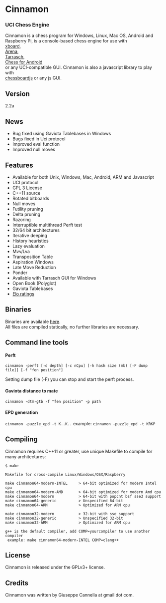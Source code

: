 
Cinnamon  
==========  
### UCI Chess Engine
  
Cinnamon is a chess program for Windows, Linux, Mac OS, Android and Raspberry Pi, is a console-based chess engine for use with  
[xboard][4],  
[Arena][5],  
[Tarrasch][6],  
[Chess for Android][7]  
or any UCI-compatible GUI. Cinnamon is also a javascript library to play with  
[chessboardjs][8] or any js GUI.  
  
Version  
----------  
2.2a

News
----------
- Bug fixed using Gaviota Tablebases in Windows
- Bugs fixed in Uci protocol
- Improved eval function
- Improved null moves
  
Features  
----------  
            
- Available for both Unix, Windows, Mac, Android, ARM and Javascript  
- UCI protocol  
- GPL 3 License  
- C++11 source  
- Rotated bitboards  
- Null moves  
- Futility pruning  
- Delta pruning  
- Razoring  
- Interruptible multithread Perft test  
- 32/64 bit architectures  
- Iterative deeping  
- History heuristics
- Lazy evaluation  
- Mvv/Lva  
- Transposition Table  
- Aspiration Windows  
- Late Move Reduction  
- Ponder  
- Available with Tarrasch GUI for Windows  
- Open Book (Polyglot)  
- Gaviota Tablebases  
- [Elo ratings][3]  
  
Binaries  
----------  
  
Binaries are available [here][1].  
All files are compiled statically, no further libraries are necessary.  
  
Command line tools  
----------  
#### Perft  
`cinnamon -perft [-d depth] [-c nCpu] [-h hash size (mb) [-F dump file]] [-f "fen position"] `

Setting dump file (-F) you can stop and start the perft process.

#### Gaviota distance to mate

`cinnamon -dtm-gtb -f "fen position" -p path`

#### EPD generation
`cinnamon -puzzle_epd -t K..K..`
 example: `cinnamon -puzzle_epd -t KRKP`

Compiling  
---------  
  
Cinnamon requires C++11 or greater, use unique Makefile to compile for many architectures:  
  
    $ make  
  
    Makefile for cross-compile Linux/Windows/OSX/Raspberry  
  
    make cinnamon64-modern-INTEL     > 64-bit optimized for modern Intel cpu  
    make cinnamon64-modern-AMD       > 64-bit optimized for modern Amd cpu  
    make cinnamon64-modern           > 64-bit with popcnt bsf sse3 support  
    make cinnamon64-generic          > Unspecified 64-bit  
    make cinnamon64-ARM              > Optimized for ARM cpu  
  
    make cinnamon32-modern           > 32-bit with sse support  
    make cinnamon32-generic          > Unspecified 32-bit  
    make cinnamon32-ARM              > Optimized for ARM cpu  
  
    g++ is the default compiler, add COMP=yourcompiler to use another compiler  
     example: make cinnamon64-modern-INTEL COMP=clang++  
  
  
License  
-------  
  
Cinnamon is released under the GPLv3+ license.  
  
Credits  
-------  
  
Cinnamon was written by Giuseppe Cannella at gmail dot com.  
  
  [1]: http://cinnamonchess.altervista.org  
  [3]: http://www.computerchess.org.uk/ccrl/404/cgi/compare_engines.cgi?family=Cinnamon  
  [4]: http://www.gnu.org/software/xboard  
  [5]: http://www.playwitharena.com  
  [6]: http://triplehappy.com  
  [7]: https://play.google.com/store/apps/details?id=com.google.android.chess  
  [8]: http://chessboardjs.com
